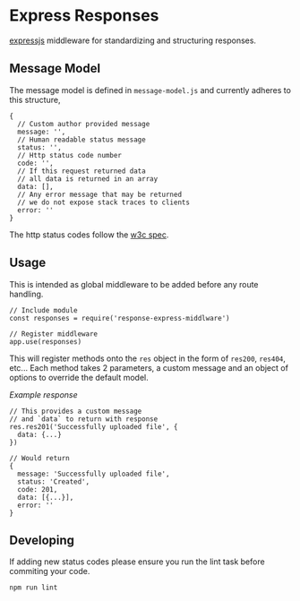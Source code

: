 # Express Responses

[expressjs](http://expressjs.com/) middleware for standardizing and structuring responses. 

## Message Model

The message model is defined in `message-model.js` and currently adheres to this structure,

    {
      // Custom author provided message
      message: '',
      // Human readable status message
      status: '',
      // Http status code number
      code: '',
      // If this request returned data
      // all data is returned in an array
      data: [],
      // Any error message that may be returned
      // we do not expose stack traces to clients
      error: ''
    }

The http status codes follow the [w3c spec](https://www.w3.org/Protocols/rfc2616/rfc2616-sec10.html#sec10.4.9).


## Usage

This is intended as global middleware to be added before any route handling.
  
    // Include module
    const responses = require('response-express-middlware')
    
    // Register middleware
    app.use(responses)

This will register methods onto the `res` object in the form of `res200`, `res404`, etc... Each method takes 2 parameters, a custom message and an object of options to override the default model. 

_Example response_
    
    // This provides a custom message
    // and `data` to return with response
    res.res201('Successfully uploaded file', {
      data: {...}
    })
    
    // Would return
    {
      message: 'Successfully uploaded file',
      status: 'Created',
      code: 201,
      data: [{...}],
      error: ''
    }

## Developing

If adding new status codes please ensure you run the lint task before commiting your code.

    npm run lint
